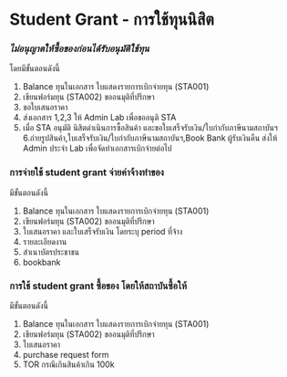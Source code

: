 # Student Grant - การใช้ทุนนิสิต

### _ไม่อนุญาตให้ซื้อของก่อนได้รับอนุมัติใช้ทุน_

โดยมีขั้นตอนดังนี้

1. Balance ทุนในเอกสาร ใบแสดงรายการเบิกจ่ายทุน (STA001)
2. เขียนฟอร์มทุน (STA002) ขออนมุติที่ปรึกษา
3. ขอใบเสนอราคา
4. ส่งเอกสาร 1,2,3 ให้ Admin Lab เพื่อขออนุติ STA
5. เมื่อ STA อนุมัติ นิสิตดำเนินการซื้อสินค้า และขอใบเสร็จรับเงิน/ใบกำกับภาษีนามสถาบันฯ 6.ถ่ายรูปสินค้า,ใบเสร็จรับเงิน/ใบกำกับภาษีนามสถาบันฯ,Book Bank ผู้รับเงินคืน ส่งให้ Admin ประจำ Lab เพื่อจัดทำเอกสารเบิกจ่ายต่อไป

### การจ่ายใช้ student grant จ่ายค่าจ้างทำของ

มีขั้นตอนดังนี้

1. Balance ทุนในเอกสาร ใบแสดงรายการเบิกจ่ายทุน (STA001)
2. เขียนฟอร์มทุน (STA002) ขออนมุติที่ปรึกษา
3. ใบเสนอราคา และใบเสร็จรับเงิน โดยระบุ period ที่จ้าง
4. รายละเอียดงาน
5. สำเนาบัตรประชาชน&#x20;
6. bookbank



### การใช้ student grant ซื้อของ โดยให้สถาบันซื้อให้

มีขั้นตอนดังนี้

1. Balance ทุนในเอกสาร ใบแสดงรายการเบิกจ่ายทุน (STA001)
2. เขียนฟอร์มทุน (STA002) ขออนมุติที่ปรึกษา
3. ใบเสนอราคา
4. purchase request form
5. TOR กรณีเกินสินค้าเกิน 100k

